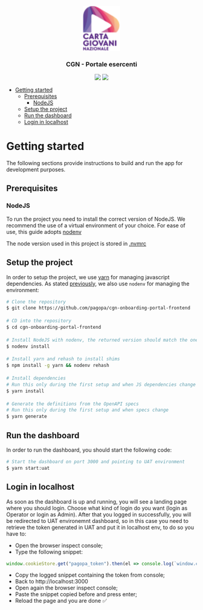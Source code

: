 <p align="center">
  <img src="src/assets/images/logo-cgn.png" width="100"/></br>
  <h3 align="center">CGN - Portale esercenti</h3>
</p>

<p align="center">
  <img src="https://img.shields.io/github/contributors-anon/pagopa/cgn-onboarding-portal-frontend" />
  <img src="https://img.shields.io/github/repo-size/pagopa/cgn-onboarding-portal-frontend" />
</p>

- [Getting started](#getting-started)
  - [Prerequisites](#prerequisites)
    - [NodeJS](#nodejs)
  - [Setup the project](#setup-the-project)
  - [Run the dashboard](#run-the-dashboard)
  - [Login in localhost](#login-in-localhost)
 

# Getting started

The following sections provide instructions to build and run the app for development purposes.

## Prerequisites

### NodeJS
To run the project you need to install the correct version of NodeJS.
We recommend the use of a virtual environment of your choice. For ease of use, this guide adopts [nodenv](https://github.com/nodenv/nodenv)

The node version used in this project is stored in [.nvmrc](.nvmrc)

## Setup the project
In order to setup the project, we use [yarn](https://yarnpkg.com/) for managing javascript dependencies. 
As stated [previously](#nodejs), we also use `nodenv` for managing the environment:
```bash
# Clone the repository
$ git clone https://github.com/pagopa/cgn-onboarding-portal-frontend

# CD into the repository
$ cd cgn-onboarding-portal-frontend

# Install NodeJS with nodenv, the returned version should match the one in the .nvmrc file
$ nodenv install 

# Install yarn and rehash to install shims
$ npm install -g yarn && nodenv rehash

# Install dependencies 
# Run this only during the first setup and when JS dependencies change
$ yarn install

# Generate the definitions from the OpenAPI specs
# Run this only during the first setup and when specs change
$ yarn generate
```

## Run the dashboard
In order to run the dashboard, you should start the following code:
```bash
# Start the dashboard on port 3000 and pointing to UAT environment
$ yarn start:uat
```

## Login in localhost 
As soon as the dashboard is up and running, you will see a landing page where you should login. Choose what kind of login do you want (login as Operator or login as Admin).
After that you logged in successfully, you will be redirected to UAT environemnt dashboard, so in this case you need to retrieve the token generated in UAT and put it in localhost env, to do so you have to:
- Open the browser inspect console;
- Type the following snippet: 
```js
window.cookieStore.get("pagopa_token").then(el => console.log(`window.cookieStore.set(${JSON.stringify({...el, domain: "localhost"})})`));
```
- Copy the logged snippet containing the token from console;
- Back to http://localhost:3000
- Open again the browser inspect console;
- Paste the snippet copied before and press enter;
- Reload the page and you are done ✅
